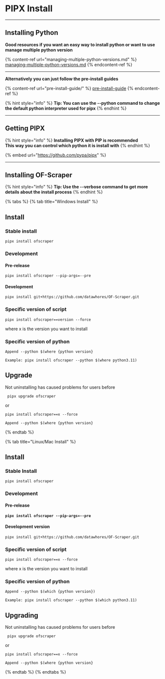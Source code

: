 # PIPX Install

***

## Installing Python

**Good resources if you want an easy way to install python or want to use manage multiple python version**

{% content-ref url="managing-multiple-python-versions.md" %}
[managing-multiple-python-versions.md](managing-multiple-python-versions.md)
{% endcontent-ref %}

***

**Alternatively you can just follow the pre-install guides**

{% content-ref url="pre-install-guide/" %}
[pre-install-guide](pre-install-guide/)
{% endcontent-ref %}

{% hint style="info" %}
**Tip: You can use the --python command to change the default python interpreter used for pipx**
{% endhint %}



***

## Getting PIPX

{% hint style="info" %}
**Installing PIPX with PIP is recommended** \
**This way you can control which python it is install with**
{% endhint %}

{% embed url="https://github.com/pypa/pipx" %}

***

## Installing OF-Scraper

{% hint style="info" %}
**Tip: Use the --verbose command to get more details about the install process**
{% endhint %}

{% tabs %}
{% tab title="Windows Install" %}
## Install

### **Stable install**

```
pipx install ofscraper
```

### Development

#### Pre-release

```
pipx install ofscraper --pip-args=--pre
```

#### Development

```
pipx install git+https://github.com/datawhores/OF-Scraper.git 
```

### Specific version of script

```
pipx install ofscraper==version --force
```

where x is the version you want to install

### Specific version of python

```
Append --python $(where {python version}
```

```
Example: pipx install ofscraper --python $(where python3.11)
```

## Upgrade

Not uninstalling has caused problems for users before

```
 pipx upgrade ofscraper
```

or

```
pipx install ofscraper==x --force
```

```
Append --python $(where {python version}
```
{% endtab %}

{% tab title="Linux/Mac Install" %}
## **Install**

### **Stable Install**

```
pipx install ofscraper
```

### Development

#### Pre-release

<pre><code><strong>pipx install ofscraper --pip-args=--pre
</strong></code></pre>

#### Development version

```
pipx install git+https://github.com/datawhores/OF-Scraper.git 
```

### Specific version of script

```
pipx install ofscraper==x --force
```

where x is the version you want to install

### Specific version of python

```
Append --python $(which {python version})
```

```
Example: pipx install ofscraper --python $(which python3.11)
```

## Upgrading

Not uninstalling has caused problems for users before

```
 pipx upgrade ofscraper
```

or

```
pipx install ofscraper==x --force
```

```
Append --python $(where {python version}
```
{% endtab %}
{% endtabs %}

###
